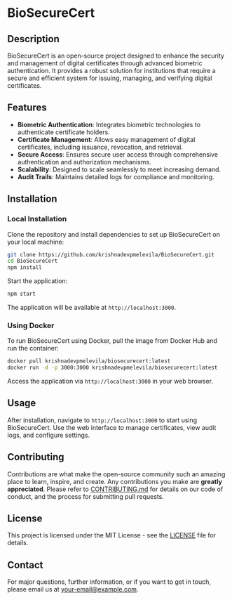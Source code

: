 # BioSecureCert
## Description
BioSecureCert is an open-source project designed to enhance the security and management of
digital certificates through advanced biometric authentication. It provides a robust solution for
institutions that require a secure and efficient system for issuing, managing, and verifying digital
certificates.
## Features
- **Biometric Authentication**: Integrates biometric technologies to authenticate certificate holders.
- **Certificate Management**: Allows easy management of digital certificates, including issuance,
revocation, and retrieval.
- **Secure Access**: Ensures secure user access through comprehensive authentication and
authorization mechanisms.
- **Scalability**: Designed to scale seamlessly to meet increasing demand.
- **Audit Trails**: Maintains detailed logs for compliance and monitoring.
## Installation
### Local Installation
Clone the repository and install dependencies to set up BioSecureCert on your local machine:
```bash
git clone https://github.com/krishnadevpmelevila/BioSecureCert.git
cd BioSecureCert
npm install
```
Start the application:
```bash
npm start
```
The application will be available at `http://localhost:3000`.
### Using Docker
To run BioSecureCert using Docker, pull the image from Docker Hub and run the container:
```bash
docker pull krishnadevpmelevila/biosecurecert:latest
docker run -d -p 3000:3000 krishnadevpmelevila/biosecurecert:latest
```
Access the application via `http://localhost:3000` in your web browser.
## Usage
After installation, navigate to `http://localhost:3000` to start using BioSecureCert. Use the web
interface to manage certificates, view audit logs, and configure settings.
## Contributing
Contributions are what make the open-source community such an amazing place to learn, inspire,
and create. Any contributions you make are **greatly appreciated**.
Please refer to [CONTRIBUTING.md](CONTRIBUTING.md) for details on our code of conduct, and
the process for submitting pull requests.
## License
This project is licensed under the MIT License - see the [LICENSE](LICENSE.md) file for details.
## Contact
For major questions, further information, or if you want to get in touch, please email us at
[your-email@example.com](mailto:krishnadevpmelevila@gmail.com).
